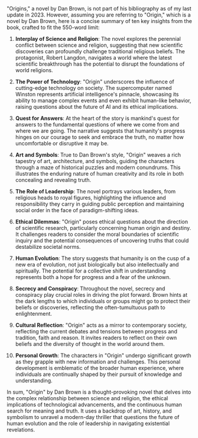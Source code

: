 "Origins," a novel by Dan Brown, is not part of his bibliography as of my last update in 2023. However, assuming you are referring to "Origin," which is a novel by Dan Brown, here is a concise summary of ten key insights from the book, crafted to fit the 550-word limit:

1. **Interplay of Science and Religion**: The novel explores the perennial conflict between science and religion, suggesting that new scientific discoveries can profoundly challenge traditional religious beliefs. The protagonist, Robert Langdon, navigates a world where the latest scientific breakthrough has the potential to disrupt the foundations of world religions.

2. **The Power of Technology**: "Origin" underscores the influence of cutting-edge technology on society. The supercomputer named Winston represents artificial intelligence's pinnacle, showcasing its ability to manage complex events and even exhibit human-like behavior, raising questions about the future of AI and its ethical implications.

3. **Quest for Answers**: At the heart of the story is mankind's quest for answers to the fundamental questions of where we come from and where we are going. The narrative suggests that humanity's progress hinges on our courage to seek and embrace the truth, no matter how uncomfortable or disruptive it may be.

4. **Art and Symbols**: True to Dan Brown's style, "Origin" weaves a rich tapestry of art, architecture, and symbols, guiding the characters through a maze of historical puzzles and modern conundrums. This illustrates the enduring nature of human creativity and its role in both concealing and revealing truth.

5. **The Role of Leadership**: The novel portrays various leaders, from religious heads to royal figures, highlighting the influence and responsibility they carry in guiding public perception and maintaining social order in the face of paradigm-shifting ideas.

6. **Ethical Dilemmas**: "Origin" poses ethical questions about the direction of scientific research, particularly concerning human origin and destiny. It challenges readers to consider the moral boundaries of scientific inquiry and the potential consequences of uncovering truths that could destabilize societal norms.

7. **Human Evolution**: The story suggests that humanity is on the cusp of a new era of evolution, not just biologically but also intellectually and spiritually. The potential for a collective shift in understanding represents both a hope for progress and a fear of the unknown.

8. **Secrecy and Conspiracy**: Throughout the novel, secrecy and conspiracy play crucial roles in driving the plot forward. Brown hints at the dark lengths to which individuals or groups might go to protect their beliefs or discoveries, reflecting the often-tumultuous path to enlightenment.

9. **Cultural Reflection**: "Origin" acts as a mirror to contemporary society, reflecting the current debates and tensions between progress and tradition, faith and reason. It invites readers to reflect on their own beliefs and the diversity of thought in the world around them.

10. **Personal Growth**: The characters in "Origin" undergo significant growth as they grapple with new information and challenges. This personal development is emblematic of the broader human experience, where individuals are continually shaped by their pursuit of knowledge and understanding.

In sum, "Origin" by Dan Brown is a thought-provoking novel that delves into the complex relationship between science and religion, the ethical implications of technological advancements, and the continuous human search for meaning and truth. It uses a backdrop of art, history, and symbolism to unravel a modern-day thriller that questions the future of human evolution and the role of leadership in navigating existential revelations.